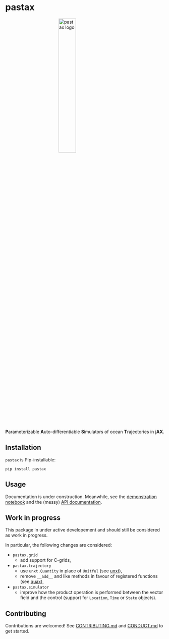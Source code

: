 # pastax

<img src="_static/pastax-md.png" alt="pastax logo" width="33%" style="display: block; margin: 0 auto"/>

<p style="text-align:center;">
    <b>P</b>arameterizable <b>A</b>uto-differentiable <b>S</b>imulators of ocean <b>T</b>rajectories in j<b>AX</b>.
</p>

## Installation

`pastax` is Pip-installable:

```shell
pip install pastax
```

## Usage

Documentation is under construction.
Meanwhile, see the [demonstration notebook](docs/demo.ipynb) and the (messy) [API documentation](https://pastax.readthedocs.io/en/latest/api/).

## Work in progress

This package in under active developement and should still be considered as work in progress.

In particular, the following changes are considered:

- `pastax.grid`
  - add support for C-grids,
- `pastax.trajectory`
  - use `unxt.Quantity` in place of `Unitful` (see [unxt](https://unxt.readthedocs.io/en/latest/)),
  - remove `__add__` and like methods in favour of registered functions (see [quax](https://docs.kidger.site/quax/)),
- `pastax.simulator`
  - improve how the product operation is performed between the vector field and the control (support for `Location`, `Time` or `State` objects).

## Contributing

Contributions are welcomed!
See [CONTRIBUTING.md](https://github.com/vadmbertr/pastax/blob/main/CONDUCT.md) and [CONDUCT.md](https://github.com/vadmbertr/pastax/blob/main/CONDUCT.md) to get started.
